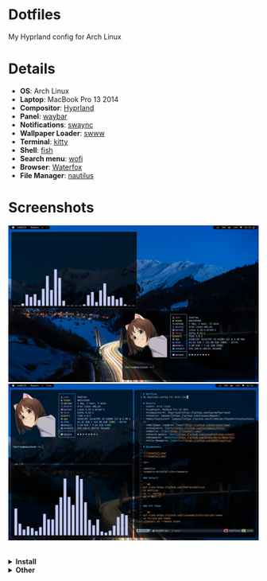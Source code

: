# Dotfiles
My Hyprland config for Arch Linux

# Details
- **OS**: Arch Linux
- **Laptop**: MacBook Pro 13 2014
- **Compositor**: [Hyprland](https://github.com/hyprwm/Hyprland)
- **Panel**: [waybar](https://github.com/Alexays/Waybar)
- **Notifications**: [swaync](https://github.com/ErikReider/SwayNotificationCenter)
- **Wallpaper Loader**: [swww](https://github.com/Horus645/swww)
- **Terminal**: [kitty](https://github.com/kovidgoyal/kitty)
- **Shell**: [fish](https://fishshell.com/)
- **Search menu**: [wofi](https://github.com/uncomfyhalomacro/wofi)
- **Browser**: [Waterfox](https://github.com/BrowserWorks/Waterfox)
- **File Manager**: [nautilus](https://github.com/GNOME/nautilus)

# Screenshots

![](assets/1.png)
![](assets/2.png)

<br>

<details>
<summary><b>Install</b></summary>

### Default

```sh
git clone https://github.com/TheFreo/dotfiles
cd dotfiles
cp -r .config ~/
cp -r Wall ~/
swww img ~/Wall/6.jpg
```

### Fonts

```sh
ttf-font-awesome
otf-font-awesome
ttf-jetbrains-mono
ttf-ubuntu-mono-nerd
ttf-dejavu
powerline-fonts
adobe-source-han-sans-jp-fonts
```

### GTK Theme

```sh
git clone https://github.com/linuxmobile/Colloid-gtk-theme
cd Colloid-gtk-theme
./install.sh --tweaks black
```

### GTK Icons

```sh
git clone https://github.com/vinceliuice/WhiteSur-icon-theme
cd WhiteSur-icon-theme
./install.sh
```

</details>

<details>
<summary><b>Other</b></summary>

### Packages for MacBook

```sh
brightnessctl
broadcom-wl
macfan-git
libinput-three-finger-drag
playerctl
tlp
```

</details>
